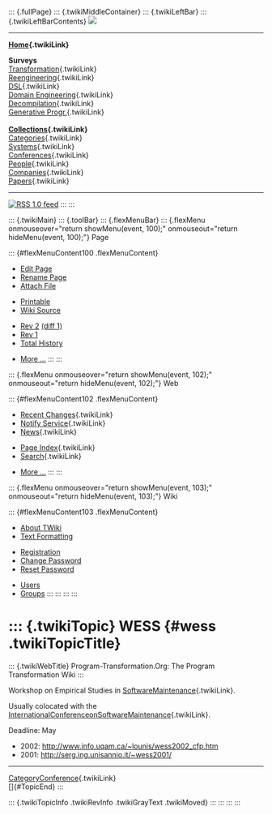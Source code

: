 ::: {.fullPage}
::: {.twikiMiddleContainer}
::: {.twikiLeftBar}
::: {.twikiLeftBarContents}
![](../pub/transformation.gif)

------------------------------------------------------------------------

**[Home](WebHome){.twikiLink}**

**Surveys**\
[Transformation](ProgramTransformation){.twikiLink}\
[Reengineering](ReengineeringWiki){.twikiLink}\
[DSL](DomainSpecificLanguages){.twikiLink}\
[Domain Engineering](DomainEngineering){.twikiLink}\
[Decompilation](DeCompilation){.twikiLink}\
[Generative Progr.](GenerativeProgrammingWiki){.twikiLink}\
\
**[Collections](CategoryCollection){.twikiLink}**\
[Categories](CategoryCategory){.twikiLink}\
[Systems](TransformationSystems){.twikiLink}\
[Conferences](TransformationConferences){.twikiLink}\
[People](TransformationPeople){.twikiLink}\
[Companies](TransformationCompanies){.twikiLink}\
[Papers](CategoryPaper){.twikiLink}

------------------------------------------------------------------------

[![](../pub/rss.gif "RSS 1.0 feed")](WebRss@skin=rss)
:::
:::

::: {.twikiMain}
::: {.toolBar}
::: {.flexMenuBar}
::: {.flexMenu onmouseover="return showMenu(event, 100);" onmouseout="return hideMenu(event, 100);"}
Page

::: {#flexMenuContent100 .flexMenuContent}
-   [Edit
    Page](http://www.program-transformation.org/edit/Transform/WESS?t=1536826349)
-   [Rename
    Page](http://www.program-transformation.org/rename/Transform/WESS)
-   [Attach
    File](http://www.program-transformation.org/attach/Transform/WESS)

<!-- -->

-   [Printable](http://www.program-transformation.org/view/Transform/WESS?skin=print.pattern)
-   [Wiki
    Source](http://www.program-transformation.org/view/Transform/WESS?skin=text&raw=on&contenttype=text/plain)

<!-- -->

-   [Rev
    2](http://www.program-transformation.org/view/Transform/WESS?rev=1.2)
    [(diff 1)](http://www.program-transformation.org/rdiff/Transform/WESS?rev1=1.2&rev2=1.1)
-   [Rev
    1](http://www.program-transformation.org/view/Transform/WESS?rev=1.1)
-   [Total
    History](http://www.program-transformation.org/rdiff/Transform/WESS)

<!-- -->

-   [More
    \...](http://www.program-transformation.org/oops/Transform/WESS?template=oopsmore&param1=1.2&param2=1.2)
:::
:::

::: {.flexMenu onmouseover="return showMenu(event, 102);" onmouseout="return hideMenu(event, 102);"}
Web

::: {#flexMenuContent102 .flexMenuContent}
-   [Recent Changes](WebChanges){.twikiLink}
-   [Notify Service](WebNotify){.twikiLink}
-   [News](WebNews){.twikiLink}

<!-- -->

-   [Page Index](WebIndex){.twikiLink}
-   [Search](WebSearch){.twikiLink}

<!-- -->

-   [More
    \...](http://www.program-transformation.org/oops/Transform/WESS?template=oopsmore&param1=1.2&param2=1.2)
:::
:::

::: {.flexMenu onmouseover="return showMenu(event, 103);" onmouseout="return hideMenu(event, 103);"}
Wiki

::: {#flexMenuContent103 .flexMenuContent}
-   [About
    TWiki](http://www.program-transformation.org/view/TWiki/WebHome)
-   [Text
    Formatting](http://www.program-transformation.org/view/TWiki/TextFormattingRules)

<!-- -->

-   [Registration](http://www.program-transformation.org/view/TWiki/TWikiRegistration)
-   [Change
    Password](http://www.program-transformation.org/view/TWiki/ChangePassword)
-   [Reset
    Password](http://www.program-transformation.org/view/TWiki/ResetPassword)

<!-- -->

-   [Users](http://www.program-transformation.org/view/Main/TWikiUsers)
-   [Groups](http://www.program-transformation.org/view/Main/TWikiGroups)
:::
:::
:::
:::

::: {.twikiTopic}
WESS {#wess .twikiTopicTitle}
====

::: {.twikiWebTitle}
Program-Transformation.Org: The Program Transformation Wiki
:::

Workshop on Empirical Studies in
[SoftwareMaintenance](SoftwareMaintenance){.twikiLink}.

Usually colocated with the
[InternationalConferenceonSoftwareMaintenance](InternationalConferenceonSoftwareMaintenance){.twikiLink}.

Deadline: May

-   2002: <http://www.info.uqam.ca/~lounis/wess2002_cfp.htm>
-   2001: <http://serg.ing.unisannio.it/~wess2001/>

------------------------------------------------------------------------

[CategoryConference](CategoryConference){.twikiLink}\
[]{#TopicEnd}
:::

::: {.twikiTopicInfo .twikiRevInfo .twikiGrayText .twikiMoved}
:::
:::
:::
:::
